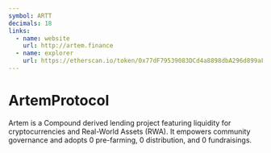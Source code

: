 ```yaml
---
symbol: ARTT
decimals: 18
links:
  - name: website
    url: http://artem.finance
  - name: explorer
    url: https://etherscan.io/token/0x77dF79539083DCd4a8898dbA296d899aFef20067
---
```


# ArtemProtocol

Artem is a Compound derived lending project featuring liquidity for cryptocurrencies and Real-World Assets (RWA). It empowers community governance and adopts 0 pre-farming, 0 distribution, and 0 fundraisings.
